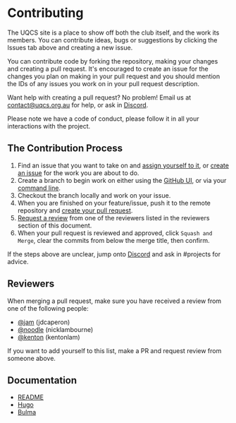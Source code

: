 # Contributing

The UQCS site is a place to show off both the club itself, and the work its members. You can contribute ideas, bugs or suggestions by clicking the Issues tab above and creating a new issue.

You can contribute code by forking the repository, making your changes and creating a pull request. It's encouraged to create an issue for the changes you plan on making in your pull request and you should mention the IDs of any issues you work on in your pull request description.

Want help with creating a pull request? No problem!
Email us at contact@uqcs.org.au for help, or ask in [Discord](https://discord.uqcs.org/).

Please note we have a code of conduct, please follow it in all your interactions with the project.

## The Contribution Process

1. Find an issue that you want to take on and [assign yourself to it](https://help.github.com/en/github/managing-your-work-on-github/assigning-issues-and-pull-requests-to-other-github-users), or [create an issue](https://help.github.com/en/github/managing-your-work-on-github/creating-an-issue) for the work you are about to do.
2. Create a branch to begin work on either using the [GitHub UI](https://help.github.com/en/github/collaborating-with-issues-and-pull-requests/creating-and-deleting-branches-within-your-repository), or via your [command line](https://git-scm.com/book/en/v2/Git-Branching-Basic-Branching-and-Merging).
3. Checkout the branch locally and work on your issue.
4. When you are finished on your feature/issue, push it to the remote repository and [create your pull request](https://help.github.com/en/github/collaborating-with-issues-and-pull-requests/creating-a-pull-request).
5. [Request a review](https://help.github.com/en/github/collaborating-with-issues-and-pull-requests/requesting-a-pull-request-review) from one of the reviewers listed in the reviewers section of this document.
6. When your pull request is reviewed and approved, click `Squash and Merge`, clear the commits from below the merge title, then confirm.

If the steps above are unclear, jump onto [Discord](https://discord.uqcs.org/) and ask in #projects for advice.

## Reviewers

When merging a pull request, make sure you have received a review from one of the following people:

* [@jam](https://github.com/jdcaperon) (jdcaperon)
* [@noodle](https://github.com/nicklambourne) (nicklambourne)
* [@kenton](https://github.com/kentonlam) (kentonlam)

If you want to add yourself to this list, make a PR and request review from someone above.

## Documentation

* [README](README.md)
* [Hugo](https://gohugo.io/documentation/)
* [Bulma](https://bulma.io/documentation/)
